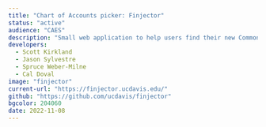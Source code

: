 ```yaml
---
title: "Chart of Accounts picker: Finjector"
status: "active"
audience: "CAES"
description: "Small web application to help users find their new Common chart of accounts."
developers:
  - Scott Kirkland
  - Jason Sylvestre
  - Spruce Weber-Milne
  - Cal Doval
image: "finjector"
current-url: "https://finjector.ucdavis.edu/"
github: "https://github.com/ucdavis/finjector"
bgcolor: 204060
date: 2022-11-08
---
```


